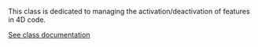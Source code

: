 This class is dedicated to managing the activation/deactivation of features in 4D code.
 
 <a href="/Documentation/Classes/feature.md">See class documentation</a>
